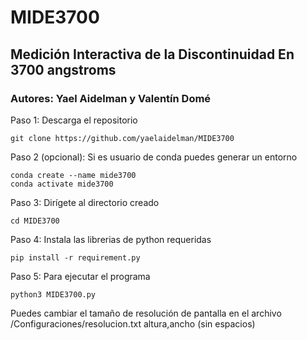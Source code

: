 # MIDE3700

## **M**edición **I**nteractiva de la **D**iscontinuidad **E**n **3700** angstroms

### Autores: Yael Aidelman y Valentín Domé

Paso 1: Descarga el repositorio

```
git clone https://github.com/yaelaidelman/MIDE3700
```

Paso 2 (opcional): Si es usuario de conda puedes generar un entorno

```
conda create --name mide3700
conda activate mide3700
```

Paso 3: Dirígete al directorio creado

```
cd MIDE3700
```

Paso 4: Instala las librerias de python requeridas

```
pip install -r requirement.py
```

Paso 5: Para ejecutar el programa

```
python3 MIDE3700.py
```

Puedes cambiar el tamaño de resolución de pantalla en el archivo /Configuraciones/resolucion.txt
    altura,ancho (sin espacios)
